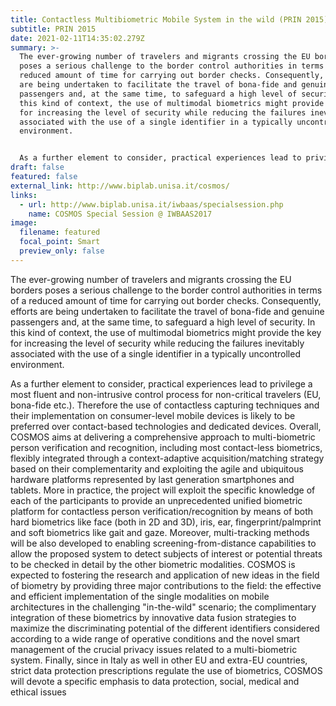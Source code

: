 ```yaml
---
title: Contactless Multibiometric Mobile System in the wild (PRIN 2015)
subtitle: PRIN 2015
date: 2021-02-11T14:35:02.279Z
summary: >-
  The ever-growing number of travelers and migrants crossing the EU borders
  poses a serious challenge to the border control authorities in terms of a
  reduced amount of time for carrying out border checks. Consequently, efforts
  are being undertaken to facilitate the travel of bona-fide and genuine
  passengers and, at the same time, to safeguard a high level of security. In
  this kind of context, the use of multimodal biometrics might provide the key
  for increasing the level of security while reducing the failures inevitably
  associated with the use of a single identifier in a typically uncontrolled
  environment.


  As a further element to consider, practical experiences lead to privilege a most fluent and non-intrusive control process for non-critical travelers (EU, bona-fide etc.). Therefore the use of contactless capturing techniques and their implementation on consumer-level mobile devices is likely to be preferred over contact-based technologies and dedicated devices. Overall, COSMOS aims at delivering a comprehensive approach to multi-biometric person verification and recognition, including most contact-less biometrics, flexibly integrated through a context-adaptive acquisition/matching strategy based on their complementarity and exploiting the agile and ubiquitous hardware platforms represented by last generation smartphones and tablets. More in practice, the project will exploit the specific knowledge of each of the participants to provide an unprecedented unified biometric platform for contactless person verification/recognition by means of both hard biometrics like face (both in 2D and 3D), iris, ear, fingerprint/palmprint and soft biometrics like gait and gaze. Moreover, multi-tracking methods will be also developed to enabling screening-from-distance capabilities to allow the proposed system to detect subjects of interest or potential threats to be checked in detail by the other biometric modalities. COSMOS is expected to fostering the research and application of new ideas in the field of biometry by providing three major contributions to the field: the effective and efficient implementation of the single modalities on mobile architectures in the challenging "in-the-wild" scenario; the complimentary integration of these biometrics by innovative data fusion strategies to maximize the discriminating potential of the different identifiers considered according to a wide range of operative conditions and the novel smart management of the crucial privacy issues related to a multi-biometric system. Finally, since in Italy as well in other EU and extra-EU countries, strict data protection prescriptions regulate the use of biometrics, COSMOS will devote a specific emphasis to data protection, social, medical and ethical issues
draft: false
featured: false
external_link: http://www.biplab.unisa.it/cosmos/
links:
  - url: http://www.biplab.unisa.it/iwbaas/specialsession.php
    name: COSMOS Special Session @ IWBAAS2017
image:
  filename: featured
  focal_point: Smart
  preview_only: false
---
```

The ever-growing number of travelers and migrants crossing the EU borders poses a serious challenge to the border control authorities in terms of a reduced amount of time for carrying out border checks. Consequently, efforts are being undertaken to facilitate the travel of bona-fide and genuine passengers and, at the same time, to safeguard a high level of security. In this kind of context, the use of multimodal biometrics might provide the key for increasing the level of security while reducing the failures inevitably associated with the use of a single identifier in a typically uncontrolled environment.

As a further element to consider, practical experiences lead to privilege a most fluent and non-intrusive control process for non-critical travelers (EU, bona-fide etc.). Therefore the use of contactless capturing techniques and their implementation on consumer-level mobile devices is likely to be preferred over contact-based technologies and dedicated devices. Overall, COSMOS aims at delivering a comprehensive approach to multi-biometric person verification and recognition, including most contact-less biometrics, flexibly integrated through a context-adaptive acquisition/matching strategy based on their complementarity and exploiting the agile and ubiquitous hardware platforms represented by last generation smartphones and tablets. More in practice, the project will exploit the specific knowledge of each of the participants to provide an unprecedented unified biometric platform for contactless person verification/recognition by means of both hard biometrics like face (both in 2D and 3D), iris, ear, fingerprint/palmprint and soft biometrics like gait and gaze. Moreover, multi-tracking methods will be also developed to enabling screening-from-distance capabilities to allow the proposed system to detect subjects of interest or potential threats to be checked in detail by the other biometric modalities. COSMOS is expected to fostering the research and application of new ideas in the field of biometry by providing three major contributions to the field: the effective and efficient implementation of the single modalities on mobile architectures in the challenging "in-the-wild" scenario; the complimentary integration of these biometrics by innovative data fusion strategies to maximize the discriminating potential of the different identifiers considered according to a wide range of operative conditions and the novel smart management of the crucial privacy issues related to a multi-biometric system. Finally, since in Italy as well in other EU and extra-EU countries, strict data protection prescriptions regulate the use of biometrics, COSMOS will devote a specific emphasis to data protection, social, medical and ethical issues